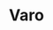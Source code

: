 ---
title: Varo
slug: varo
icon: 
description: A domain registrar and nameserver for Handshake
offline: false
handshake: true
url: https://varo/
docs: 
repo: 
owner: https://twitter.com/eskimo_dev
priority: 1
---